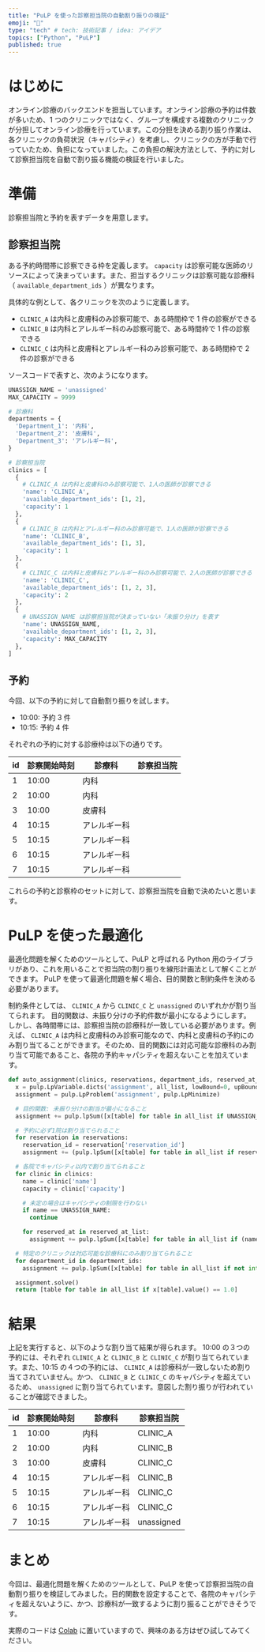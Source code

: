 ```yaml
---
title: "PuLP を使った診察担当院の自動割り振りの検証"
emoji: "🏥"
type: "tech" # tech: 技術記事 / idea: アイデア
topics: ["Python", "PuLP"]
published: true
---
```


# はじめに

オンライン診療のバックエンドを担当しています。オンライン診療の予約は件数が多いため、1 つのクリニックではなく、グループを構成する複数のクリニックが分担してオンライン診療を行っています。この分担を決める割り振り作業は、各クリニックの負荷状況（キャパシティ）を考慮し、クリニックの方が手動で行っていたため、負担になっていました。この負担の解決方法として、予約に対して診察担当院を自動で割り振る機能の検証を行いました。

# 準備

診察担当院と予約を表すデータを用意します。

## 診察担当院

ある予約時間帯に診察できる枠を定義します。 `capacity` は診察可能な医師のリソースによって決まっています。また、担当するクリニックは診察可能な診療科（ `available_department_ids` ）が異なります。

具体的な例として、各クリニックを次のように定義します。

- `CLINIC_A` は内科と皮膚科のみ診察可能で、ある時間枠で 1 件の診察ができる
- `CLINIC_B` は内科とアレルギー科のみ診察可能で、ある時間枠で 1 件の診察できる
- `CLINIC_C` は内科と皮膚科とアレルギー科のみ診察可能で、ある時間枠で 2 件の診察ができる

ソースコードで表すと、次のようになります。

```python
UNASSIGN_NAME = 'unassigned'
MAX_CAPACITY = 9999

# 診療科
departments = {
  'Department_1': '内科',
  'Department_2': '皮膚科',
  'Department_3': 'アレルギー科',
}

# 診察担当院
clinics = [
  {
    # CLINIC_A は内科と皮膚科のみ診察可能で、1人の医師が診察できる
    'name': 'CLINIC_A',
    'available_department_ids': [1, 2],
    'capacity': 1
  },
  {
    # CLINIC_B は内科とアレルギー科のみ診察可能で、1人の医師が診察できる
    'name': 'CLINIC_B',
    'available_department_ids': [1, 3],
    'capacity': 1
  },
  {
    # CLINIC_C は内科と皮膚科とアレルギー科のみ診察可能で、2人の医師が診察できる
    'name': 'CLINIC_C',
    'available_department_ids': [1, 2, 3],
    'capacity': 2
  },
  {
    # UNASSIGN_NAME は診察担当院が決まっていない「未振り分け」を表す
    'name': UNASSIGN_NAME,
    'available_department_ids': [1, 2, 3],
    'capacity': MAX_CAPACITY
  },
]
```

## 予約

今回、以下の予約に対して自動割り振りを試します。

- 10:00: 予約 3 件
- 10:15: 予約 4 件

それぞれの予約に対する診療枠は以下の通りです。

| id  | 診察開始時刻 | 診療科       | 診察担当院 |
| --- | ------------ | ------------ | ---------- |
| 1   | 10:00        | 内科         |            |
| 2   | 10:00        | 内科         |            |
| 3   | 10:00        | 皮膚科       |            |
| 4   | 10:15        | アレルギー科 |            |
| 5   | 10:15        | アレルギー科 |            |
| 6   | 10:15        | アレルギー科 |            |
| 7   | 10:15        | アレルギー科 |            |

これらの予約と診察枠のセットに対して、診察担当院を自動で決めたいと思います。

# PuLP を使った最適化

最適化問題を解くためのツールとして、PuLP と呼ばれる Python 用のライブラリがあり、これを用いることで担当院の割り振りを線形計画法として解くことができます。
PuLP を使って最適化問題を解く場合、目的関数と制約条件を決める必要があります。

制約条件としては、 `CLINIC_A` から `CLINIC_C` と `unassigned` のいずれかが割り当てられます。
目的関数は、未振り分けの予約件数が最小になるようにします。しかし、各時間帯には、診察担当院の診療科が一致している必要があります。例えば、 `CLINIC_A` は内科と皮膚科のみ診察可能なので、内科と皮膚科の予約にのみ割り当てることができます。そのため、目的関数には対応可能な診療科のみ割り当て可能であること、各院の予約キャパシティを超えないことを加えています。

```python
def auto_assignment(clinics, reservations, department_ids, reserved_at_list, all_list):
  x = pulp.LpVariable.dicts('assignment', all_list, lowBound=0, upBound=1, cat=pulp.LpInteger)
  assignment = pulp.LpProblem('assignment', pulp.LpMinimize)

  # 目的関数: 未振り分けの割当が最小になること
  assignment += pulp.lpSum([x[table] for table in all_list if UNASSIGN_NAME == table[0]]), f"Target"

  # 予約に必ず1院は割り当てられること
  for reservation in reservations:
    reservation_id = reservation['reservation_id']
    assignment += (pulp.lpSum([x[table] for table in all_list if reservation_id == table[2]]) == 1, f"Reservation_{reservation}")

  # 各院でキャパシティ以内で割り当てられること
  for clinic in clinics:
    name = clinic['name']
    capacity = clinic['capacity']

    # 未定の場合はキャパシティの制限を行わない
    if name == UNASSIGN_NAME:
      continue

    for reserved_at in reserved_at_list:
      assignment += pulp.lpSum([x[table] for table in all_list if (name == table[0]) and (reserved_at == table[4])]) <= capacity

  # 特定のクリニックは対応可能な診療科にのみ割り当てられること
  for department_id in department_ids:
    assignment += pulp.lpSum([x[table] for table in all_list if not int(table[3].split('_')[-1]) in json.loads(table[1])]) == 0, f"Department_id_{department_id}"

  assignment.solve()
  return [table for table in all_list if x[table].value() == 1.0]
```

# 結果

上記を実行すると、以下のような割り当て結果が得られます。
10:00 の３つの予約には、それぞれ `CLINIC_A` と `CLINIC_B` と `CLINIC_C` が割り当てられています。また、10:15 の４つの予約には、 `CLINIC_A` は診療科が一致しないため割り当てされていません。かつ、 `CLINIC_B` と `CLINIC_C` のキャパシティを超えているため、 `unassigned` に割り当てられています。意図した割り振りが行われていることが確認できました。

| id  | 診察開始時刻 | 診療科       | 診察担当院 |
| --- | ------------ | ------------ | ---------- |
| 1   | 10:00        | 内科         | CLINIC_A   |
| 2   | 10:00        | 内科         | CLINIC_B   |
| 3   | 10:00        | 皮膚科       | CLINIC_C   |
| 4   | 10:15        | アレルギー科 | CLINIC_B   |
| 5   | 10:15        | アレルギー科 | CLINIC_C   |
| 6   | 10:15        | アレルギー科 | CLINIC_C   |
| 7   | 10:15        | アレルギー科 | unassigned |

# まとめ

今回は、最適化問題を解くためのツールとして、PuLP を使って診察担当院の自動割り振りを検証してみました。目的関数を設定することで、各院のキャパシティを超えないように、かつ、診療科が一致するように割り振ることができそうです。

実際のコードは [Colab](https://colab.research.google.com/drive/1wdEWoJTS0jseo7qIPgFU3wLrgL0FEyvQ) に置いていますので、興味のある方はぜひ試してみてください。
